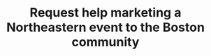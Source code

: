 ---
title: Request help marketing a Northeastern event to the Boston community
description: Leverage CCE’s connections to promote your forums, lectures, or panels to local residents and community organizations.
link_to: '#'
---